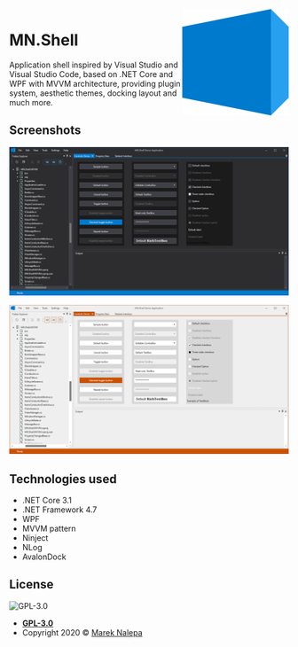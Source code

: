 <img alt="MN.Shell" src="https://github.com/mareknalepa/MN.Shell/raw/master/doc/mnshell.png?raw=true" align="right" />

# MN.Shell

Application shell inspired by Visual Studio and Visual Studio Code, based on .NET Core and WPF with MVVM architecture, providing plugin system, aesthetic themes, docking layout and much more.

## Screenshots

![Demo application using dark theme](https://github.com/mareknalepa/MN.Shell/raw/master/doc/screenshot1.png?raw=true "Demo application using dark theme")

![Demo application using light theme](https://github.com/mareknalepa/MN.Shell/raw/master/doc/screenshot2.png?raw=true "Demo application using light theme")


## Technologies used

- .NET Core 3.1
- .NET Framework 4.7
- WPF
- MVVM pattern
- Ninject
- NLog
- AvalonDock


## License

![GPL-3.0](https://img.shields.io/github/license/mareknalepa/MN.Shell?style=flat-square)

- **[GPL-3.0](https://opensource.org/licenses/GPL-3.0)**
- Copyright 2020 © [Marek Nalepa](https://github.com/mareknalepa/)
